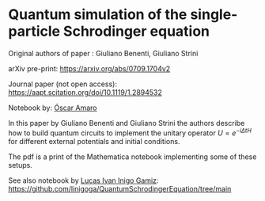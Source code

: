 # Quantum simulation of the single-particle Schrodinger equation

Original authors of paper : Giuliano Benenti, Giuliano Strini

arXiv pre-print: https://arxiv.org/abs/0709.1704v2

Journal paper (not open access): https://aapt.scitation.org/doi/10.1119/1.2894532

Notebook by: [Óscar Amaro](https://github.com/OsAmaro)

In this paper by Giuliano Benenti and Giuliano Strini the authors describe how to build quantum circuits to implement the unitary operator $U=e^{-i \Delta t H}$ for different external potentials and initial conditions.

The pdf is a print of the Mathematica notebook implementing some of these setups.

See also notebook by [Lucas Ivan Inigo Gamiz](https://github.com/linigoga): https://github.com/linigoga/QuantumSchrodingerEquation/tree/main
